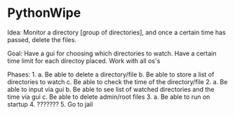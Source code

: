 # PythonWipe

Idea:  Monitor a directory [group of directories], and once a certain time has passed, delete the files.

Goal:
Have a gui for choosing which directories to watch.
Have a certain time limit for each directoy placed.
Work with all os's

Phases:
1. 
  a. Be able to delete a directory/file
  b. Be able to store a list of directories to watch
  c. Be able to check the time of the directory/file
2.
  a. Be able to input via gui
  b. Be able to see list of watched directories and the time via gui
  c. Be able to delete admin/root files
3.
  a. Be able to run on startup
4. 
  ???????
5. 
  Go to jail

